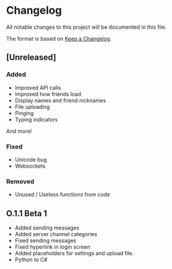 # Changelog

All notable changes to this project will be documented in this file.

The format is based on [Keep a Changelog](https://keepachangelog.com/en/1.1.0/).
## [Unreleased]

### Added
- Improved API calls
- Improved how friends load
- Display names and friend nicknames
- File uploading
- Pinging
- Typing indicators

And more!

### Fixed
- Unicode bug
- Websockets

### Removed
- Unused / Useless functions from code

## O.1.1 Beta 1
- Added sending messages
- Added server channel categories
- Fixed sending messages
- Fixed hyperlink in login screen
- Added placeholders for settings and upload file.
- Python to C#
